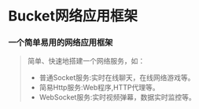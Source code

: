 # Bucket网络应用框架
### 一个简单易用的网络应用框架

> 简单、快速地搭建一个网络服务，如：
>* 普通Socket服务:实时在线聊天，在线网络游戏等。
>* 简易Http服务:Web程序,HTTP代理等。
>* WebSocket服务:实时视频弹幕，数据实时监控等。
	

